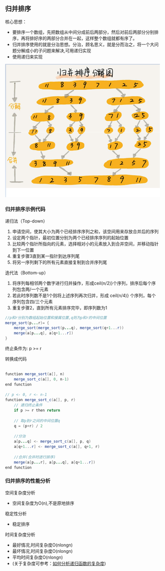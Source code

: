 <!-- ---
title: 归并排序
tags: 
- 归并排序
categories: 
- 算法
--- -->

## 归并排序

核心思想：
- 要排序一个数组，先把数组从中间分成前后两部分，然后对前后两部分分别排序，再将排好序的两部分合并在一起，这样整个数组就都有序了。
- 归并排序使用的就是分治思想。分治，顾名思义，就是分而治之，将一个大问题分解成小的子问题来解决,可用递归实现
- 使用递归来实现

![sort4](https://raw.githubusercontent.com/FameLsy/Images/master/data/sort4.png)

### 归并排序示例代码

递归法（Top-down）
1. 申请空间，使其大小为两个已经排序序列之和，该空间用来存放合并后的序列
2. 设定两个指针，最初位置分别为两个已经排序序列的起始位置
3. 比较两个指针所指向的元素，选择相对小的元素放入到合并空间，并移动指针到下一位置
4. 重复步骤3直到某一指针到达序列尾
5. 将另一序列剩下的所有元素直接复制到合并序列尾

迭代法（Bottom-up）
1. 将序列每相邻两个数字进行归并操作，形成ceil(n/2)}个序列，排序后每个序列包含两/一个元素
2. 若此时序列数不是1个则将上述序列再次归并，形成 ceil(n/4)} 个序列，每个序列包含四/三个元素
3. 重复步骤2，直到所有元素排序完毕，即序列数为1


```java
//p和r分别为数组起始位置和接属位置,q则为p和r的中间位置
merge_sort(p...r)= {
    merge_sort(merge_sort(p...q), merge_sort(q+1...r))
    merge(a[p...q], a[q+1...r])
}
```

终止条件为: p >= r

转换成代码
```java

function merge_sort(a[], n) 
    merge_sort_c(a[], 0, n-1)
end function

// p <- 0, r <- n-1
function merge_sort_c(a[], p, r)
    // 递归终止条件
    if p >= r then return
    
    // 取p到r之间的中间位置q
    q = (p+r) / 2

    //分治
    a[p...q] <- merge_sort_c(a[], p, q)
    a[q+1...r] <- merge_sort_c(a[], q+1, r)

    //合并(合并时进行排序)
    merge(a[p...r], a[p...q], a[q+1...r])
end function
```


### 归并排序的性能分析

空间复杂度分析
- 空间复杂度为O(n),不是原地排序

稳定性分析
- 稳定排序

时间复杂度分析
- 最好情况,时间复杂度O(nlongn)
- 最坏情况,时间复杂度O(nlongn)
- 平均时间复杂度O(nlongn)
- (关于复杂度可参考：[如何分析递归函数的复杂度]())


